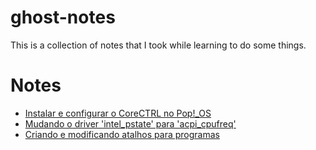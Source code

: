 # ghost-notes
This is a collection of notes that I took while learning to do some things.  

# Notes

- [Instalar e configurar o CoreCTRL no Pop!_OS](https://github.com/italoghost/ghost-notes/blob/main/Instalar%20e%20configurar%20o%20CoreCTRL%20no%20Pop!_OS.md)
- [Mudando o driver 'intel_pstate' para 'acpi_cpufreq'](https://github.com/italoghost/ghost-notes/blob/main/Mudando%20o%20driver%20'intel_pstate'%20para%20'acpi_cpufreq'.md)
- [Criando e modificando atalhos para programas](https://github.com/italoghost/ghost-notes/blob/main/Criando%20e%20modificando%20atalhos%20para%20programas.MD)
